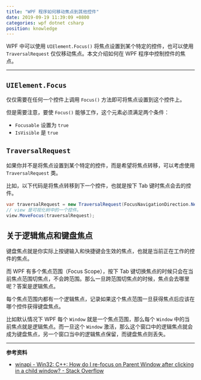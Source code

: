 ```yaml
---
title: "WPF 程序如何移动焦点到其他控件"
date: 2019-09-19 11:39:09 +0800
categories: wpf dotnet csharp
position: knowledge
---
```


WPF 中可以使用 `UIElement.Focus()` 将焦点设置到某个特定的控件，也可以使用 `TraversalRequest` 仅仅移动焦点。本文介绍如何在 WPF 程序中控制控件的焦点。

---

<div id="toc"></div>

## `UIElement.Focus`

仅仅需要在任何一个控件上调用 `Focus()` 方法即可将焦点设置到这个控件上。

但是需要注意，要使 `Focus()` 能够工作，这个元素必须满足两个条件：

- `Focusable` 设置为 `true`
- `IsVisible` 是 `true`

## `TraversalRequest`

如果你并不是将焦点设置到某个特定的控件，而是希望将焦点转移，可以考虑使用 `TraversalRequest` 类。

比如，以下代码是将焦点转移到下一个控件，也就是按下 Tab 键时焦点会去的控件。

```csharp
var traversalRequest = new TraversalRequest(FocusNavigationDirection.Next);
// view 是可视化树中的一个控件。
view.MoveFocus(traversalRequest);
```

## 关于逻辑焦点和键盘焦点

键盘焦点就是你实际上按键输入和快捷键会生效的焦点，也就是当前正在工作的控件的焦点。

而 WPF 有多个焦点范围（Focus Scope），按下 Tab 键切换焦点的时候只会在当前焦点范围切焦点，不会跨范围。那么一旦跨范围切焦点的时候，焦点会去哪里呢？答案是逻辑焦点。

每个焦点范围内都有一个逻辑焦点，记录如果这个焦点范围一旦获得焦点后应该在哪个控件获得键盘焦点。

比如默认情况下 WPF 每个 `Window` 就是一个焦点范围，那么每个 `Window` 中的当前焦点就是逻辑焦点。而一旦这个 `Window` 激活，那么这个窗口中的逻辑焦点就会成为键盘焦点，另一个窗口当中的逻辑焦点保留，而键盘焦点则丢失。

---

**参考资料**

- [winapi - Win32: C++: How do I re-focus on Parent Window after clicking in a child window? - Stack Overflow](https://stackoverflow.com/a/31570683/6233938)
